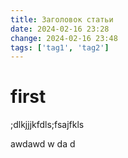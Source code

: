 ```yaml
---
title: Заголовок статьи
date: 2024-02-16 23:28
change: 2024-02-16 23:48
tags: ['tag1', 'tag2']
---
```

# first
;dlkjjjkfdls;fsajfkls


awdawd
w
da
d
